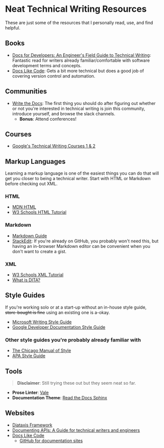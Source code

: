 # Neat Technical Writing Resources

These are just some of the resources that I personally read, use, and find helpful. 

## Books
* [Docs for Developers: An Engineer's Field Guide to Technical Writing](https://www.oreilly.com/library/view/docs-for-developers/9781484272176/): Fantastic read for writers already familiar/comfortable with software development terms and concepts. 
* [Docs Like Code](https://www.docslikecode.com/): Gets a bit more technical but does a good job of covering version control and automation.


## Communities 
* [Write the Docs](https://www.writethedocs.org/): The first thing you should do after figuring out whether or not you're interested in technical writing is join this community, introduce yourself, and browse the slack channels. 
  * **Bonus**: Attend conferences! 

## Courses
* [Google's Technical Writing Courses 1 & 2](https://developers.google.com/tech-writing)

## Markup Languages
Learning a markup language is one of the easiest things you can do that will get you closer to being a technical writer. Start with HTML or Markdown before checking out XML. 

### HTML
* [MDN HTML](https://developer.mozilla.org/en-US/docs/Web/HTML)
* [W3 Schools HTML Tutorial](https://www.w3schools.com/html/)

### Markdown
* [Markdown Guide](https://www.markdownguide.org/)
* [StackEdit](https://stackedit.io/): If you're already on GitHub, you probably won't need this, but having an in-browser Markdown editor can be convenient when you don't want to create a gist. 

### XML
* [W3 Schools XML Tutorial](https://www.w3schools.com/xml/)
* [What is DITA?](https://www.xml.com/articles/2017/01/19/what-dita/)

## Style Guides
If you're working solo or at a start-up without an in-house style guide, ~~store-bought is fine~~ using an existing one is a-okay.  
* [Microsoft Writing Style Guide](https://learn.microsoft.com/en-us/style-guide/welcome/)
* [Google Developer Documentation Style Guide](https://developers.google.com/style)

### Other style guides you're probably already familiar with
* [The Chicago Manual of Style](https://www.chicagomanualofstyle.org/tools_citationguide.html)
* [APA Style Guide](https://apastyle.apa.org/)

## Tools 
> **Disclaimer**: Still trying these out but they seem neat so far. 
* **Prose Linter**: [Vale](https://vale.sh/) 
* **Documentation Theme**: [Read the Docs Sphinx](https://sphinx-rtd-theme.readthedocs.io/en/stable/demo/structure.html)

## Websites
* [Diataxis Framework](https://diataxis.fr/)
* [Documenting APIs: A Guide for technical writers and engineers](https://idratherbewriting.com/learnapidoc/)
* [Docs Like Code](https://www.docslikecode.com/learn/)
   * [GitHub for documentation sites](https://www.docslikecode.com/learn/00-github-for-docs-files/)
